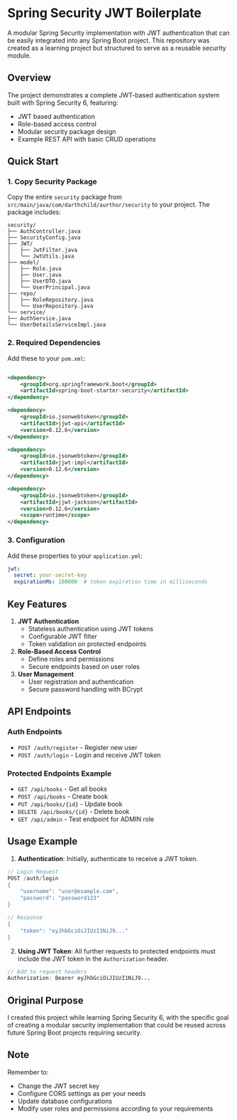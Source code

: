 
# Spring Security JWT Boilerplate

A modular Spring Security implementation with JWT authentication that can be easily integrated into any Spring Boot project. This repository was created as a learning project but structured to serve as a reusable security module.

## Overview

The project demonstrates a complete JWT-based authentication system built with Spring Security 6, featuring:
- JWT based authentication
- Role-based access control 
- Modular security package design
- Example REST API with basic CRUD operations

## Quick Start

### 1. Copy Security Package
Copy the entire `security` package from `src/main/java/com/darthchild/aurthor/security` to your project. The package includes:

```
security/
├── AuthController.java
├── SecurityConfig.java
├── JWT/
│   ├── JwtFilter.java
│   └── JwtUtils.java
├── model/
│   ├── Role.java
│   ├── User.java
│   ├── UserDTO.java
│   └── UserPrincipal.java
├── repo/
│   ├── RoleRepository.java
│   └── UserRepository.java
└── service/
├── AuthService.java
└── UserDetailsServiceImpl.java
```

### 2. Required Dependencies
Add these to your `pom.xml`:
```xml

<dependency>
    <groupId>org.springframework.boot</groupId>
    <artifactId>spring-boot-starter-security</artifactId>
</dependency>

<dependency>
    <groupId>io.jsonwebtoken</groupId>
    <artifactId>jjwt-api</artifactId>
    <version>0.12.6</version>
</dependency>

<dependency>
    <groupId>io.jsonwebtoken</groupId>
    <artifactId>jjwt-impl</artifactId>
    <version>0.12.6</version>
</dependency>

<dependency>
    <groupId>io.jsonwebtoken</groupId>
    <artifactId>jjwt-jackson</artifactId>
    <version>0.12.6</version>
    <scope>runtime</scope>
</dependency>
```

### 3. Configuration
Add these properties to your `application.yml`:
```yaml
jwt:
  secret: your-secret-key
  expirationMs: 100000  # token expiration time in milliseconds
```

## Key Features

1. **JWT Authentication**
    - Stateless authentication using JWT tokens
    - Configurable JWT filter
    - Token validation on protected endpoints
2. **Role-Based Access Control**
    - Define roles and permissions
    - Secure endpoints based on user roles
3. **User Management**
    - User registration and authentication
    - Secure password handling with BCrypt

## API Endpoints

### Auth Endpoints
- `POST /auth/register` - Register new user
- `POST /auth/login` - Login and receive JWT token

### Protected Endpoints Example
- `GET /api/books` - Get all books 
- `POST /api/books` - Create book 
- `PUT /api/books/{id}` - Update book 
- `DELETE /api/books/{id}` - Delete book
- `GET /api/admin` - Test endpoint for ADMIN role

## Usage Example

1. **Authentication**: Initially, authenticate to receive a JWT token.
```java
// Login Request
POST /auth/login
{
    "username": "user@example.com",
    "password": "password123"
}

// Response
{
    "token": "eyJhbGciOiJIUzI1NiJ9..."
}
```

2. **Using JWT Token**: All further requests to protected endpoints must include the JWT token in the `Authorization` header.
```java
// Add to request headers
Authorization: Bearer eyJhbGciOiJIUzI1NiJ9...
```

## Original Purpose

I created this project while learning Spring Security 6, with the specific goal
of creating a modular security implementation that could be reused across 
future Spring Boot projects requiring security.

## Note

Remember to:
- Change the JWT secret key
- Configure CORS settings as per your needs
- Update database configurations
- Modify user roles and permissions according to your requirements
